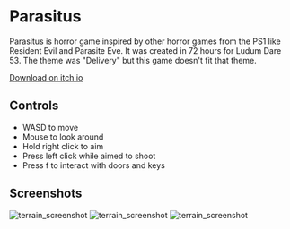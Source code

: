 # Parasitus
Parasitus is horror game inspired by other horror games from the PS1 like Resident Evil and Parasite Eve. It was created in 72 hours for Ludum Dare 53. The theme was "Delivery" but this game doesn't fit that theme.

[Download on itch.io](https://hayden-donnelly.itch.io/parasitus)

## Controls
- WASD to move
- Mouse to look around
- Hold right click to aim
- Press left click while aimed to shoot
- Press f to interact with doors and keys

## Screenshots
![terrain_screenshot](./images/parasitus_sc_03.png)
![terrain_screenshot](./images/parasitus_sc_02.png)
![terrain_screenshot](./images/parasitus_sc_01.png)
